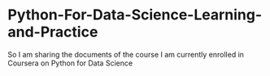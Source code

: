 # Python-For-Data-Science-Learning-and-Practice
So I am sharing the documents of the course I am currently enrolled in Coursera on Python for Data Science 
